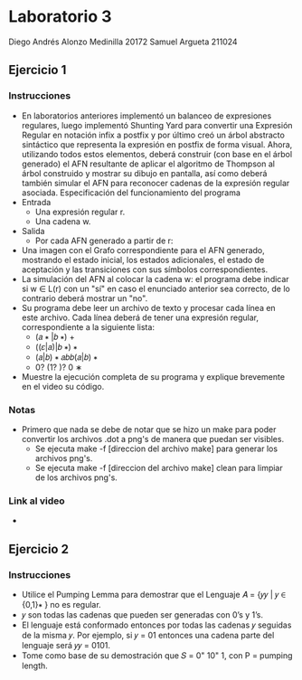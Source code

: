 # Laboratorio 3
Diego Andrés Alonzo Medinilla 20172
Samuel Argueta 211024
## Ejercicio 1
### Instrucciones
* En laboratorios anteriores implementó un balanceo de expresiones regulares, luego implementó Shunting Yard para convertir una Expresión Regular en notación infix a postfix y por último creó un árbol abstracto sintáctico que representa la expresión en postfix de forma visual. Ahora, utilizando todos estos elementos, deberá construir (con base en el árbol generado) el AFN resultante de aplicar el algoritmo de Thompson al árbol construido y mostrar su dibujo en pantalla, así como deberá también simular el AFN para reconocer cadenas de la expresión regular asociada. Especificación del funcionamiento del programa
* Entrada
    * Una expresión regular r.
    * Una cadena w.
* Salida
    * Por cada AFN generado a partir de r:
* Una imagen con el Grafo correspondiente para el AFN generado, mostrando el estado inicial, los estados adicionales, el estado de aceptación y las transiciones con sus símbolos correspondientes.
* La simulación del AFN al colocar la cadena w: el programa debe indicar si w ∈ L(r) con un "sí" en caso el enunciado anterior sea correcto, de lo contrario deberá mostrar un "no".
* Su programa debe leer un archivo de texto y procesar cada línea en este archivo. Cada
línea deberá de tener una expresión regular, correspondiente a la siguiente lista:
    * (𝑎 ∗ |𝑏 ∗) +
    * ((𝜀|𝑎)|𝑏 ∗) ∗
    * (𝑎|𝑏) ∗ 𝑎𝑏𝑏(𝑎|𝑏) ∗
    * 0? (1? )? 0 ∗
* Muestre la ejecución completa de su programa y explique brevemente en el video su código.
### Notas
* Primero que nada se debe de notar que se hizo un make para poder convertir los archivos .dot a png's de manera que puedan ser visibles. 
    * Se ejecuta make -f [direccion del archivo make] para generar los archivos png's.
    * Se ejecuta make -f [direccion del archivo make] clean para limpiar de los archivos png's. 
### Link al video
* 
## Ejercicio 2
### Instrucciones
* Utilice el Pumping Lemma para demostrar que el Lenguaje 𝐴 = {𝑦𝑦 | 𝑦 ∈ {0,1}∗ } no es regular.
* 𝑦 son todas las cadenas que pueden ser generadas con 0’s y 1’s.
* El lenguaje está conformado entonces por todas las cadenas 𝑦 seguidas de la misma 𝑦. Por ejemplo, si 𝑦 = 01 entonces una cadena parte del lenguaje será 𝑦𝑦 = 0101.
* Tome como base de su demostración que 𝑆 = 0" 10" 1, con P = pumping length.

